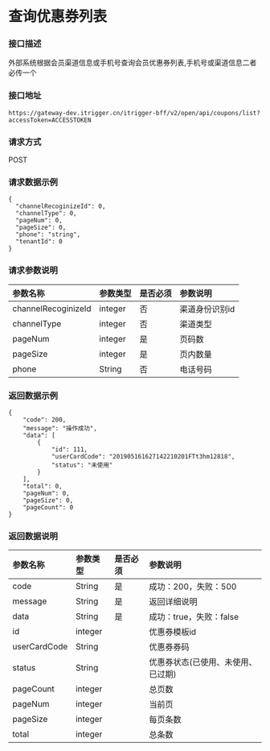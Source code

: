 # 查询优惠券列表

### 接口描述

外部系统根据会员渠道信息或手机号查询会员优惠券列表,手机号或渠道信息二者必传一个

### 接口地址

```text
https://gateway-dev.itrigger.cn/itrigger-bff/v2/open/api/coupons/list?accessToken=ACCESSTOKEN
```

### 请求方式

POST

### 请求数据示例

```text
{
  "channelRecoginizeId": 0,
  "channelType": 0,
  "pageNum": 0,
  "pageSize": 0,
  "phone": "string",
  "tenantId": 0
}
```

### 请求参数说明

| 参数名称 | 参数类型 | 是否必须 | 参数说明 |
| :--- | :--- | :--- | :--- |
| channelRecoginizeId | integer | 否 | 渠道身份识别id |
| channelType | integer | 否 | 渠道类型 |
| pageNum | integer | 是 | 页码数 |
| pageSize | integer | 是 | 页内数量 |
| phone | String | 否 | 电话号码 |

### 返回数据示例

```text
{
    "code": 200,
    "message": "操作成功",
    "data": [
        {
            "id": 111,
            "userCardCode": "201905161627142210201FTt3hm12818",
            "status": "未使用"
        }
    ],
    "total": 0,
    "pageNum": 0,
    "pageSize": 0,
    "pageCount": 0
}
```

### 返回数据说明

| 参数名称 | 参数类型 | 是否必须 | 参数说明 |
| :--- | :--- | :--- | :--- |
| code | String | 是 | 成功：200，失败：500 |
| message | String | 是 | 返回详细说明 |
| data | String | 是 | 成功：true，失败：false |
| id | integer |  | 优惠券模板id |
| userCardCode | String |  | 优惠券券码 |
| status | String |  | 优惠券状态\(已使用、未使用、已过期\) |
| pageCount | integer |  | 总页数 |
| pageNum | integer |  | 当前页 |
| pageSize | integer |  | 每页条数 |
| total | integer |  | 总条数 |

